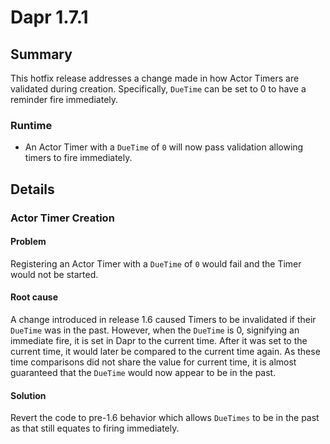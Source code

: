# Dapr 1.7.1

## Summary

This hotfix release addresses a change made in how Actor Timers are validated during creation. Specifically, `DueTime` can be set to 0 to have a reminder fire immediately.

### Runtime
* An Actor Timer with a `DueTime` of `0` will now pass validation allowing timers to fire immediately.

## Details

### Actor Timer Creation

#### Problem

Registering an Actor Timer with a `DueTime` of `0` would fail and the Timer would not be started.

#### Root cause

A change introduced in release 1.6 caused Timers to be invalidated if their `DueTime` was in the past. However, when the `DueTime` is 0, signifying an immediate fire, it is set in Dapr to the current time. After it was set to the current time, it would later be compared to the current time again. As these time comparisons did not share the value for current time, it is almost guaranteed that the `DueTime` would now appear to be in the past.

#### Solution

Revert the code to pre-1.6 behavior which allows `DueTimes` to be in the past as that still equates to firing immediately.
